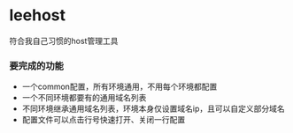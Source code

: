 # leehost

符合我自己习惯的host管理工具

### 要完成的功能
+ 一个common配置，所有环境通用，不用每个环境都配置
+ 一个不同环境都要有的通用域名列表
+ 不同环境继承通用域名列表，环境本身仅设置域名ip，且可以自定义部分域名
+ 配置文件可以点击行号快速打开、关闭一行配置

